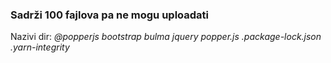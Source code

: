 <h3>Sadrži 100 fajlova pa ne mogu uploadati</h3>

<p>Nazivi dir: <em>@popperjs bootstrap bulma jquery popper.js .package-lock.json .yarn-integrity</em></p>
